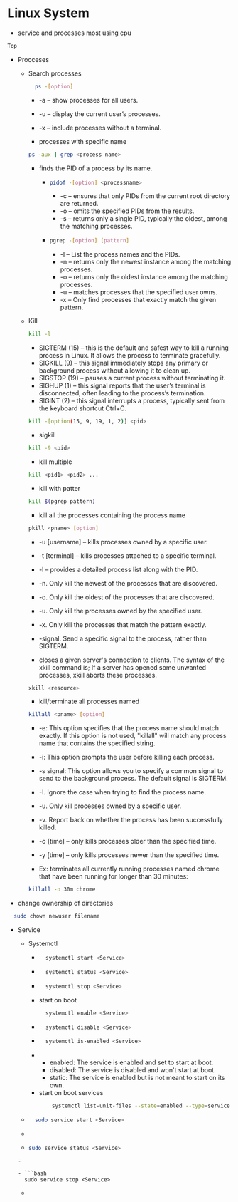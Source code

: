 # Linux System
- service and processes most using cpu

```bash
Top 
```
- Procceses
  -  Search processes
      ```bash
        ps -[option]
      ```
        - -a – show processes for all users.
        - -u – display the current user’s processes.
        - -x – include processes without a terminal.
      
      - processes with specific name
      ```bash
      ps -aux | grep <process name>
      ```
      - finds the PID of a process by its name.
        - ```bash
          pidof -[option] <processname>
          ```
          - -c – ensures that only PIDs from the current root directory are returned.
          - -o – omits the specified PIDs from the results.
          - -s – returns only a single PID, typically the oldest, among the matching processes.
      
      
        - ```bash
          pgrep -[option] [pattern]
          ```
          - -l – List the process names and the PIDs.
          - -n – returns only the newest instance among the matching processes. 
          - -o – returns only the oldest instance among the matching processes.
          - -u – matches processes that the specified user owns.
          - -x – Only find processes that exactly match the given pattern.


  - Kill
    ```bash
    kill -l
    ```
      - SIGTERM (15) – this is the default and safest way to kill a running process in Linux. It allows the process to terminate gracefully.
      - SIGKILL (9) – this signal immediately stops any primary or background process without allowing it to clean up.
      - SIGSTOP (19) – pauses a current process without terminating it.
      - SIGHUP (1) – this signal reports that the user’s terminal is disconnected, often leading to the process’s termination.
      - SIGINT (2) – this signal interrupts a process, typically sent from the keyboard shortcut Ctrl+C.

    ```bash
    kill -[option(15, 9, 19, 1, 2)] <pid>
    ```
    - sigkill
    ```bash
    kill -9 <pid>
    ```

    - kill multiple
    ```bash
    kill <pid1> <pid2> ...
    ```

    - kill with patter
    ```bash
    kill $(pgrep pattern)
    ```

    - kill all the processes containing the process name <pname>
    ```bash
    pkill <pname> [option]
    ```
      - -u [username] – kills processes owned by a specific user.
      - -t [terminal] – kills processes attached to a specific terminal.
      - -l – provides a detailed process list along with the PID.
      - -n. Only kill the newest of the processes that are discovered.
      - -o. Only kill the oldest of the processes that are discovered.
      - -u. Only kill the processes owned by the specified user.
      - -x. Only kill the processes that match the pattern exactly.
      - -signal. Send a specific signal to the process, rather than SIGTERM.

    - closes a given server's connection to clients. The syntax of the xkill command is;
    If a server has opened some unwanted processes, xkill aborts these processes.
    ```bash
    xkill <resource>
    ```

    - kill/terminate all processes named <pname>
    ```bash
    killall <pname> [option]
    ```
    - -e: This option specifies that the process name should match exactly. If this option is not used, "killall" will match any process name that contains the specified string.
    - -i: This option prompts the user before killing each process.
    - -s signal: This option allows you to specify a common signal to send to the background process. The default signal is SIGTERM.
    - -I. Ignore the case when trying to find the process name.
    - -u. Only kill processes owned by a specific user.
    - -v. Report back on whether the process has been successfully killed.
    - -o [time] – only kills processes older than the specified time.
    - -y [time] – only kills processes newer than the specified time.

    - Ex: terminates all currently running processes named chrome that have been running for longer than 30 minutes:
    ```bash
    killall -o 30m chrome
    ```
- change ownership of directories
```bash
  sudo chown newuser filename
```

- Service
  - Systemctl
    - ```bash 
        systemctl start <Service> 
      ```
    - ```bash 
        systemctl status <Service> 
      ```
    - ```bash 
        systemctl stop <Service> 
      ```
    - start on boot 
      ```bash 
        systemctl enable <Service> 
      ```
    - ```bash 
        systemctl disable <Service> 
      ```
    - ```bash 
        systemctl is-enabled <Service>
      ```
    - 
        - enabled: The service is enabled and set to start at boot.
        - disabled: The service is disabled and won't start at boot.
        - static: The service is enabled but is not meant to start on its own.
    - start on boot services 
      ```bash 
          systemctl list-unit-files --state=enabled --type=service
      ```

  - ```bash 
      sudo service start <Service>
    ```
  - 

  - ```bash 
    sudo service status <Service>
  ```
  - 

  - ```bash 
    sudo service stop <Service>
  ```
  - 

